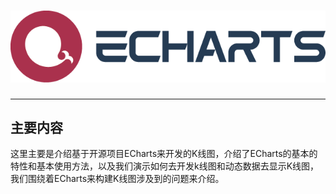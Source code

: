 # ![](/assets/logo.png)

---

## 主要内容

这里主要是介绍基于开源项目ECharts来开发的K线图，介绍了ECharts的基本的特性和基本使用方法，以及我们演示如何去开发k线图和动态数据去显示K线图，我们围绕着ECharts来构建K线图涉及到的问题来介绍。



